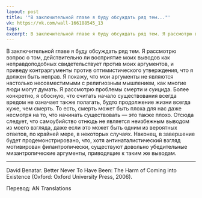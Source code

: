 ```yaml
---
layout: post
title: '"В заключительной главе я буду обсуждать ряд тем..."'
vk: https://vk.com/wall-166188545_13
tags: 
excerpt: В заключительной главе я буду обсуждать ряд тем. Я рассмотрю вопрос о том, действительно ли восприятие моих выводов как неправдоподобных свидетельствует против моих аргументов, и приведу контраргументы против оптимистического утверждения, что я должен быть неправ. Я покажу, что мои аргументы...
---
```

В заключительной главе я буду обсуждать ряд тем. Я рассмотрю вопрос о том, действительно ли восприятие моих выводов как неправдоподобных свидетельствует против моих аргументов, и приведу контраргументы против оптимистического утверждения, что я должен быть неправ. Я покажу, что мои аргументы не являются настолько несовместимыми с религиозным мышлением, как многие люди могут думать. Я рассмотрю проблемы смерти и суицида. Более конкретно, я обосную, что считать начало существования всегда вредом не означает также полагать, будто продолжение жизни всегда хуже, чем смерть. То есть, смерть может быть плоха для нас даже несмотря на то, что начинать существовать — это также плохо. Отсюда следует, что самоубийство отнюдь не является неизбежным выводом из моего взгляда, даже если это может быть одним из вероятных ответов, по крайней мере, в некоторых случаях. Наконец, в завершение будет продемонстрировано, что, хотя антинаталистический взгляд мотивирован филантропически, существуют довольно убедительные мизантропические аргументы, приводящие к таким же выводам.

-----------------------------------------------

David Benatar. Better Never To Have Been: The Harm of Coming into Existence (Oxford: Oxford University Press, 2006).

Перевод: AN Translations